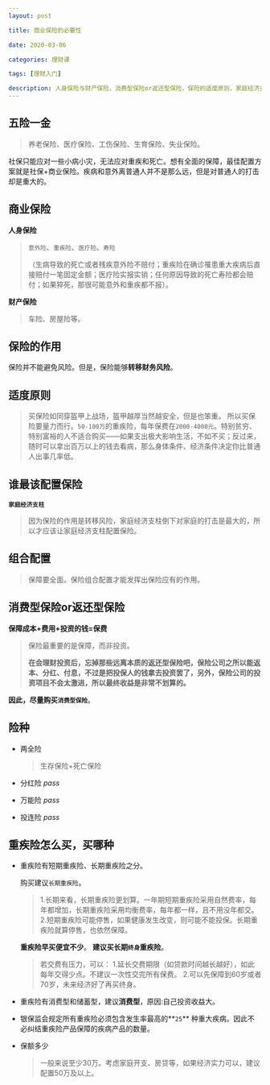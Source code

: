 ```yaml
---
layout: post

title: 商业保险的必要性

date: 2020-03-06

categories: 理财课

tags: [理财入门]

description: 人身保险与财产保险，消费型保险or返还型保险，保险的适度原则，家庭经济支柱配置保险，组合配置，保障成本+费用+投资的钱=保费。
---
```




## 五险一金

> 养老保险、医疗保险、工伤保险、生育保险、失业保险。

社保只能应对一些小病小灾，无法应对重疾和死亡。想有全面的保障，最佳配置方案就是社保+商业保险。疾病和意外离普通人并不是那么远，但是对普通人的打击却是重大的。

## 商业保险

**人身保险**

> `意外险`、`重疾险`、`医疗险`、`寿险`
>
> （生病导致的死亡或者残疾意外险不赔付；重疾险在确诊罹患重大疾病后直接赔付一笔固定金额；医疗险实报实销；任何原因导致的死亡寿险都会赔付；如果猝死，那很可能意外和重疾都不报）。

**财产保险**

> 车险、房屋险等。

## 保险的作用

保险并不能避免风险。但是，保险能够**转移财务风险**。

## 适度原则

>买保险如同穿盔甲上战场，盔甲越厚当然越安全，但是也笨重。
>所以买保险要量力而行。`50-100万`的重疾险，每年保费在`2000-4000元`。特别贫穷、特别富裕的人不适合购买——如果支出极大影响生活，不如不买；反过来，随时可以拿出百万以上的钱去看病，那么身体条件、经济条件决定你比普通人出事几率低。

## 谁最该配置保险

**`家庭经济支柱`**

> 因为保险的作用是转移风险，家庭经济支柱倒下对家庭的打击是最大的，所以才应该让家庭经济支柱配置保险。

## 组合配置

> 保障要全面。保险组合配置才能发挥出保险应有的作用。

## 消费型保险or返还型保险

**保障成本+费用+投资的钱=保费**

> 保险最重要的是保障，而非投资。
>
> **在会理财投资后，忘掉那些远离本质的返还型保险吧，保险公司之所以能返本、分红、付息，不过是把投保人的钱拿去投资罢了，另外，保险公司的投资项目不会太激进，所以最终收益是非常不划算的。**

**因此，尽量购买`消费型保险`**。

## 险种

- 两全险 

  > 生存保险+死亡保险

- 分红险 *pass*

- 万能险 *pass*

- 投连险 *pass*

## 重疾险怎么买，买哪种

- 重疾险有短期重疾险、长期重疾险之分。

  购买建议`长期重疾险`。 

  > 1.长期来看，长期重疾险更划算。一年期短期重疾险采用自然费率，每年都增加，长期重疾险采用均衡费率，每年都一样，且不用没年都交。
  > 2.短期重疾险可能停售，如果健康发生改变，则可能不能投保。长期重疾险就算停售，也依然保障。

  **重疾险早买便宜不少**。
  **建议买长期`终身`重疾险**。

  > 若交费有压力，可以：
  > 1.延长交费期限（如贷款时间越长越好），如此每年交得少点。不建议一次性交完所有保费。
  > 2.可以先保障到60岁或者70岁，未来经济好了再买终身。

- 重疾险有消费型和储蓄型，建议**消费型**，原因:自己投资收益大。

- 银保监会规定所有重疾险必须包含发生率最高的**`25`** 种重大疾病。因此不必纠结重疾险产品保障的疾病产品的数量。

- 保额多少

  > 一般来说至少30万。考虑家庭开支、房贷等，如果经济实力可以，建议配置50万及以上。


